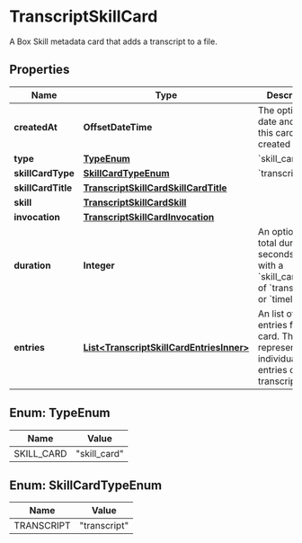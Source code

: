 

# TranscriptSkillCard

A Box Skill metadata card that adds a transcript to a file.

## Properties

| Name | Type | Description | Notes |
|------------ | ------------- | ------------- | -------------|
|**createdAt** | **OffsetDateTime** | The optional date and time this card was created at. |  [optional] |
|**type** | [**TypeEnum**](#TypeEnum) | &#x60;skill_card&#x60; |  |
|**skillCardType** | [**SkillCardTypeEnum**](#SkillCardTypeEnum) | &#x60;transcript&#x60; |  |
|**skillCardTitle** | [**TranscriptSkillCardSkillCardTitle**](TranscriptSkillCardSkillCardTitle.md) |  |  [optional] |
|**skill** | [**TranscriptSkillCardSkill**](TranscriptSkillCardSkill.md) |  |  |
|**invocation** | [**TranscriptSkillCardInvocation**](TranscriptSkillCardInvocation.md) |  |  |
|**duration** | **Integer** | An optional total duration in seconds.  Used with a &#x60;skill_card_type&#x60; of &#x60;transcript&#x60; or &#x60;timeline&#x60;. |  [optional] |
|**entries** | [**List&lt;TranscriptSkillCardEntriesInner&gt;**](TranscriptSkillCardEntriesInner.md) | An list of entries for the card. This represents the individual entries of the transcription. |  |



## Enum: TypeEnum

| Name | Value |
|---- | -----|
| SKILL_CARD | &quot;skill_card&quot; |



## Enum: SkillCardTypeEnum

| Name | Value |
|---- | -----|
| TRANSCRIPT | &quot;transcript&quot; |



